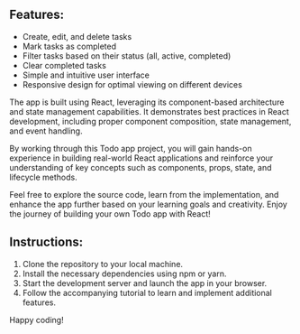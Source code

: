 ## Features:
- Create, edit, and delete tasks
- Mark tasks as completed
- Filter tasks based on their status (all, active, completed)
- Clear completed tasks
- Simple and intuitive user interface
- Responsive design for optimal viewing on different devices

The app is built using React, leveraging its component-based architecture and state management capabilities. It demonstrates best practices in React development, including proper component composition, state management, and event handling.

By working through this Todo app project, you will gain hands-on experience in building real-world React applications and reinforce your understanding of key concepts such as components, props, state, and lifecycle methods.

Feel free to explore the source code, learn from the implementation, and enhance the app further based on your learning goals and creativity. Enjoy the journey of building your own Todo app with React!

## Instructions:
1. Clone the repository to your local machine.
2. Install the necessary dependencies using npm or yarn.
3. Start the development server and launch the app in your browser.
4. Follow the accompanying tutorial to learn and implement additional features.

Happy coding!